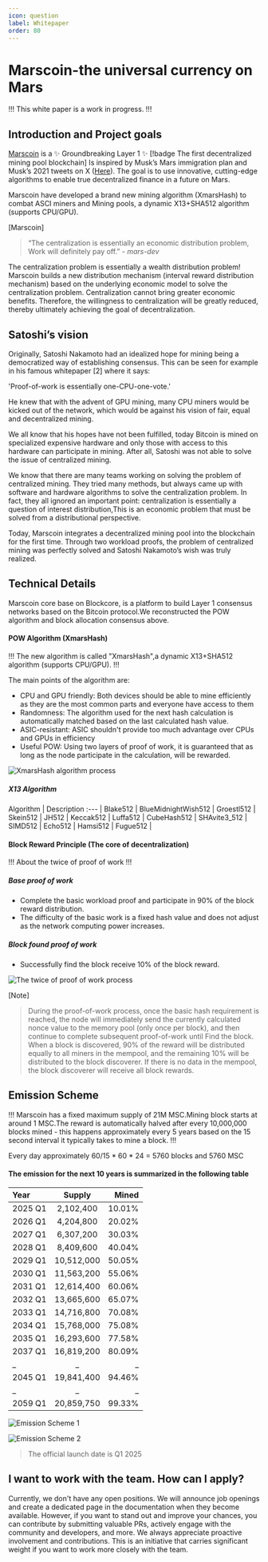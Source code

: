 ```yaml
---
icon: question
label: Whitepaper
order: 80
---
```

# Marscoin-the universal currency on Mars

!!!
This white paper is a work in progress.
!!!

## Introduction and Project goals

[Marscoin](https://marscoin.network/) is a :sparkles: Groundbreaking Layer 1 :sparkles: [!badge The first decentralized mining pool blockchain] Is inspired by Musk’s Mars immigration plan and Musk’s 2021 tweets on X ([Here](https://x.com/elonmusk/status/1361709250561642498)). The goal is to use innovative, cutting-edge algorithms to enable true decentralized finance in a future on Mars.

Marscoin have developed a brand new mining algorithm (XmarsHash) to combat ASCI miners and Mining pools, a dynamic X13+SHA512 algorithm (supports CPU/GPU).

[Marscoin]
> “The centralization is essentially an economic distribution problem,\
> Work will definitely pay off.” *- mars-dev*

The centralization problem is essentially a wealth distribution problem! Marscoin builds a new distribution mechanism (interval reward distribution mechanism) based on the underlying economic model to solve the centralization problem. Centralization cannot bring greater economic benefits. Therefore, the willingness to centralization will be greatly reduced, thereby ultimately achieving the goal of decentralization.


## Satoshi’s vision

Originally, Satoshi Nakamoto had an idealized hope for mining being a democratized way of establishing consensus. This can be seen for example in his famous whitepaper [2] where it says:

'Proof-of-work is essentially one-CPU-one-vote.'

He knew that with the advent of GPU mining, many CPU miners would be kicked out of the network, which would be against his vision of fair, equal and decentralized mining.

We all know that his hopes have not been fulfilled, today Bitcoin is mined on specialized expensive hardware and only those with access to this hardware can participate in mining. After all, Satoshi was not able to solve the issue of centralized mining.

We know that there are many teams working on solving the problem of centralized mining. They tried many methods, but always came up with software and hardware algorithms to solve the centralization problem. In fact, they all ignored an important point: centralization is essentially a question of interest distribution,This is an economic problem that must be solved from a distributional perspective.

Today, Marscoin integrates a decentralized mining pool into the blockchain for the first time. Through two workload proofs, the problem of centralized mining was perfectly solved and Satoshi Nakamoto’s wish was truly realized.

## Technical Details

Marscoin core base on Blockcore, is a platform to build Layer 1 consensus networks based on the Bitcoin protocol.We reconstructed the POW algorithm and block allocation consensus above.

#### POW Algorithm (XmarsHash)

!!!
The new algorithm is called "XmarsHash",a dynamic X13+SHA512 algorithm (supports CPU/GPU).
!!!

The main points of the algorithm are:

- CPU and GPU friendly: Both devices should be able to mine efficiently as they are the most common parts and everyone have access to them
- Randomness: The algorithm used for the next hash calculation is automatically matched based on the last calculated hash value.
- ASIC-resistant: ASIC shouldn't provide too much advantage over CPUs and GPUs in efficiency
- Useful POW: Using two layers of proof of work, it is guaranteed that as long as the node participate in the calculation, will be rewarded.

![XmarsHash algorithm process](/static/pow.png)

##### X13 Algorithm

Algorithm   | Description
:---   |
Blake512 |
BlueMidnightWish512 |
Groestl512 |
Skein512 |
JH512 |
Keccak512 |
Luffa512 |
CubeHash512 |
SHAvite3_512 |
SIMD512 |
Echo512 |
Hamsi512 |
Fugue512 |

#### Block Reward Principle (The core of decentralization)

!!!
About the twice of proof of work
!!!

##### Base proof of work
- Complete the basic workload proof and participate in 90% of the block reward distribution.
- The difficulty of the basic work is a fixed hash value and does not adjust as the network computing power increases.

##### Block found proof of work
- Successfully find the block receive 10% of the block reward.

![The twice of proof of work process](/static/twice.png)

[Note]
> During the proof-of-work process, once the basic hash requirement is reached, the node will immediately send the currently calculated nonce value to the memory pool (only once per block), and then continue to complete subsequent proof-of-work until Find the block. When a block is discovered, 90% of the reward will be distributed equally to all miners in the mempool, and the remaining 10% will be distributed to the block discoverer. If there is no data in the mempool, the block discoverer will receive all block rewards.

## Emission Scheme

!!!
Marscoin has a fixed maximum supply of 21M MSC.Mining block starts at around 1 MSC.The reward is automatically halved after every 10,000,000 blocks mined - this happens approximately every 5 years based on the 15 second interval it typically takes to mine a block.
!!!

Every day approximately 60/15 * 60 * 24 = 5760 blocks and 5760 MSC

#### The emission for the next 10 years is summarized in the following table

Year   | Supply | Mined
:---   | :---: | ---:
2025 Q1 | 	2,102,400	| 10.01%
2026 Q1	| 4,204,800	| 20.02%
2027 Q1 | 	6,307,200	| 30.03%
2028 Q1	| 8,409,600	| 40.04%
2029 Q1 | 	10,512,000| 	50.05%
2030 Q1	| 11,563,200	| 55.06%
2031 Q1	| 12,614,400	| 60.06%
2032 Q1	| 13,665,600	| 65.07%
2033 Q1	| 14,716,800	| 70.08%
2034 Q1	| 15,768,000| 	75.08%
2035 Q1	| 16,293,600	| 77.58%
2037 Q1	| 16,819,200	| 80.09%
_	| _	| _
2045 Q1	| 19,841,400| 	94.46%
_	| _	| _
2059 Q1	| 20,859,750	| 99.33%

![Emission Scheme 1](/static/supply.png)

![Emission Scheme 2](/static/supply2.png)

> The official launch date is Q1 2025

## I want to work with the team. How can I apply?

Currently, we don't have any open positions. We will announce job openings and create a dedicated page in the documentation when they become available. However, if you want to stand out and improve your chances, you can contribute by submitting valuable PRs, actively engage with the community and developers, and more. We always appreciate proactive involvement and contributions. This is an initiative that carries significant weight if you want to work more closely with the team.
